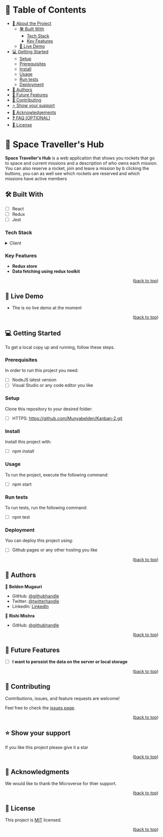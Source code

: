 # 📗 Table of Contents

- [📖 About the Project](#about-project)
  - [🛠 Built With](#built-with)
    - [Tech Stack](#tech-stack)
    - [Key Features](#key-features)
  - [🚀 Live Demo](#live-demo)
- [💻 Getting Started](#getting-started)
  - [Setup](#setup)
  - [Prerequisites](#prerequisites)
  - [Install](#install)
  - [Usage](#usage)
  - [Run tests](#run-tests)
  - [Deployment](#deployment)
- [👥 Authors](#authors)
- [🔭 Future Features](#future-features)
- [🤝 Contributing](#contributing)
- [⭐️ Show your support](#support)
- [🙏 Acknowledgements](#acknowledgements)
- [❓ FAQ (OPTIONAL)](#faq)
- [📝 License](#license)

# 📖 Space Traveller's Hub <a name="about-project"></a>

**Space Traveller's Hub** is a web application that shows you rockets that go to space and current missions and a description of who owns each mission. You can also reserve a rocket, join and leave a mission by b clicking the buttons, you can as well see which rockets are reserved and which missions have active members 

## 🛠 Built With <a name="built-with"></a>

-[ ] React
-[ ] Redux
-[ ] Jest

### Tech Stack <a name="tech-stack"></a>

<details>
  <summary>Client</summary>
  <ul>
    <li><a href="https://reactjs.org/">React.js</a></li>
  </ul>
</details>

### Key Features <a name="key-features"></a>

- **Redux store**
- **Data fetching using redux toolkit**

<p align="right">(<a href="#readme-top">back to top</a>)</p>

## 🚀 Live Demo <a name="live-demo"></a>

- The is no live demo at the moment

<p align="right">(<a href="#readme-top">back to top</a>)</p>

## 💻 Getting Started <a name="getting-started"></a>

To get a local copy up and running, follow these steps.

### Prerequisites

In order to run this project you need:

-[ ] NodeJS latest version
-[ ] Visual Studio or any code editor you like

### Setup

Clone this repository to your desired folder:

-[ ] HTTPS: https://github.com/Munyabelden/Kanban-2.git

### Install

Install this project with:

-[ ] npm install

### Usage

To run the project, execute the following command:

-[ ] npm start
### Run tests

To run tests, run the following command:

-[ ] npm test
### Deployment

You can deploy this project using:

-[ ] Github pages or any other hosting you like

<p align="right">(<a href="#readme-top">back to top</a>)</p>

## 👥 Authors <a name="authors"></a>

👤 **Belden Mugauri**

- GitHub: [@githubhandle](https://github.com/Munyabelden/)
- Twitter: [@twitterhandle](https://twitter.com/munyaradzi045)
- LinkedIn: [LinkedIn](https://www.linkedin.com/in/munyaradzi-mugauri-828a7b24a/)

👤 **Rishi Mishra**

- GitHub: [@githubhandle](https://github.com/Rishi-Mishra0704)

<p align="right">(<a href="#readme-top">back to top</a>)</p>

## 🔭 Future Features <a name="future-features"></a>

- [ ] **I want to perssist the data on the server or local storage**

<p align="right">(<a href="#readme-top">back to top</a>)</p>

## 🤝 Contributing <a name="contributing"></a>

Contributions, issues, and feature requests are welcome!

Feel free to check the [issues page](https://github.com/Munyabelden/Kanban-2/issues).

<p align="right">(<a href="#readme-top">back to top</a>)</p>

## ⭐️ Show your support <a name="support"></a>

If you like this project please give it a star

<p align="right">(<a href="#readme-top">back to top</a>)</p>

## 🙏 Acknowledgments <a name="acknowledgements"></a>

We would like to thank the Microverse for thier support.

<p align="right">(<a href="#readme-top">back to top</a>)</p>

## 📝 License <a name="license"></a>

This project is [MIT](https://github.com/Munyabelden/Kanban-2/blob/develop/LICENSE) licensed.

<p align="right">(<a href="#readme-top">back to top</a>)</p>